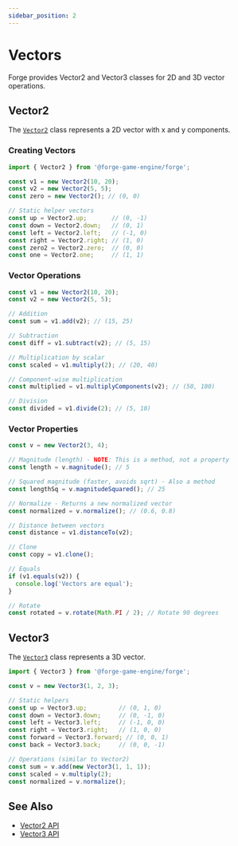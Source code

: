 ```yaml
---
sidebar_position: 2
---
```


# Vectors

Forge provides Vector2 and Vector3 classes for 2D and 3D vector operations.

## Vector2

The [`Vector2`](../../api/classes/Vector2.md) class represents a 2D vector with x and y components.

### Creating Vectors

```ts
import { Vector2 } from '@forge-game-engine/forge';

const v1 = new Vector2(10, 20);
const v2 = new Vector2(5, 5);
const zero = new Vector2(); // (0, 0)

// Static helper vectors
const up = Vector2.up;       // (0, -1)
const down = Vector2.down;   // (0, 1)
const left = Vector2.left;   // (-1, 0)
const right = Vector2.right; // (1, 0)
const zero2 = Vector2.zero;  // (0, 0)
const one = Vector2.one;     // (1, 1)
```

### Vector Operations

```ts
const v1 = new Vector2(10, 20);
const v2 = new Vector2(5, 5);

// Addition
const sum = v1.add(v2); // (15, 25)

// Subtraction
const diff = v1.subtract(v2); // (5, 15)

// Multiplication by scalar
const scaled = v1.multiply(2); // (20, 40)

// Component-wise multiplication
const multiplied = v1.multiplyComponents(v2); // (50, 100)

// Division
const divided = v1.divide(2); // (5, 10)
```

### Vector Properties

```ts
const v = new Vector2(3, 4);

// Magnitude (length) - NOTE: This is a method, not a property
const length = v.magnitude(); // 5

// Squared magnitude (faster, avoids sqrt) - Also a method
const lengthSq = v.magnitudeSquared(); // 25

// Normalize - Returns a new normalized vector
const normalized = v.normalize(); // (0.6, 0.8)

// Distance between vectors
const distance = v1.distanceTo(v2);

// Clone
const copy = v1.clone();

// Equals
if (v1.equals(v2)) {
  console.log('Vectors are equal');
}

// Rotate
const rotated = v.rotate(Math.PI / 2); // Rotate 90 degrees
```

## Vector3

The [`Vector3`](../../api/classes/Vector3.md) class represents a 3D vector.

```ts
import { Vector3 } from '@forge-game-engine/forge';

const v = new Vector3(1, 2, 3);

// Static helpers
const up = Vector3.up;         // (0, 1, 0)
const down = Vector3.down;     // (0, -1, 0)
const left = Vector3.left;     // (-1, 0, 0)
const right = Vector3.right;   // (1, 0, 0)
const forward = Vector3.forward; // (0, 0, 1)
const back = Vector3.back;     // (0, 0, -1)

// Operations (similar to Vector2)
const sum = v.add(new Vector3(1, 1, 1));
const scaled = v.multiply(2);
const normalized = v.normalize();
```

## See Also

- [Vector2 API](../../api/classes/Vector2.md)
- [Vector3 API](../../api/classes/Vector3.md)

